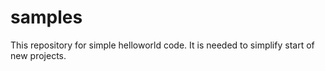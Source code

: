 # samples
This repository for simple helloworld code. It is needed to simplify start of new projects.
